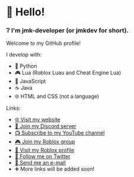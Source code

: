 # 👋 Hello!
### ❔ I'm jmk-developer (or jmkdev for short).

Welcome to my GitHub profile!

I develop with:
- 🐍 Python
- 🎮 Lua (Roblox Luau and Cheat Engine Lua)
- 📜 JavaScript
- ☕ Java
- 🌐 HTML and CSS (not a language)

Links:
- [🌐 Visit my website](https://redirects.jmksite.dev/sites/home)
- [💬 Join my Discord server](http://redirects.jmksite.dev/links/discord/)
- [📺 Subscribe to my YouTube channel](http://redirects.jmksite.dev/links/youtube/)
- [🎮 Join my Roblox group](http://redirects.jmksite.dev/links/robloxgroup/)
- [🏓 Visit my Roblox profile](http://redirects.jmksite.dev/links/roblox/)
- [📢 Follow me on Twitter](http://redirects.jmksite.dev/links/twitterfollow/)
- [📧 Send me an e-mail](http://redirects.jmksite.dev/links/email/)
- ➕ More links will be added soon!
